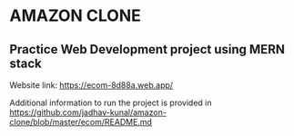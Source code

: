 # AMAZON CLONE
## Practice Web Development project using MERN stack

Website link: https://ecom-8d88a.web.app/

Additional information to run the project is provided in https://github.com/jadhav-kunal/amazon-clone/blob/master/ecom/README.md
